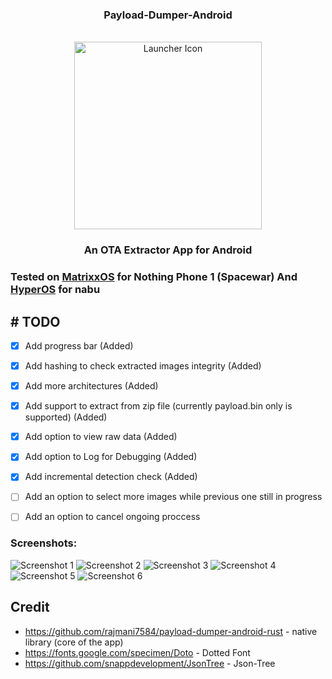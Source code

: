 <div align="center">

### Payload-Dumper-Android
<br/>
<img height="300px" src="./app/src/main/ic_launcher-playstore.png" alt="Launcher Icon"/>

### An OTA Extractor App for Android

</div>

### Tested on <a href="https://www.projectmatrixx.org/">MatrixxOS</a> for Nothing Phone 1 (Spacewar) And <a href="https://xmfirmwareupdater.com/hyperos">HyperOS</a> for nabu

## # TODO
- [x] Add progress bar (Added)
- [x] Add hashing to check extracted images integrity (Added)
- [x] Add more architectures (Added)
- [x] Add support to extract from zip file (currently payload.bin only is supported) (Added)
- [x] Add option to view raw data (Added)
- [x] Add option to Log for Debugging (Added)
- [x] Add incremental detection check (Added)
- [ ] Add an option to select more images while previous one still in progress
- [ ] Add an option to cancel ongoing proccess


### Screenshots:
![Screenshot 1](screenshots/screenshot_1.jpg) ![Screenshot 2](screenshots/screenshot_2.jpg) ![Screenshot 3](screenshots/screenshot_3.jpg)
![Screenshot 4](screenshots/screenshot_4.jpg) ![Screenshot 5](screenshots/screenshot_5.jpg) ![Screenshot 6](screenshots/screenshot_6.jpg)

## Credit
+ https://github.com/rajmani7584/payload-dumper-android-rust - native library (core of the app)
+ https://fonts.google.com/specimen/Doto - Dotted Font
+ https://github.com/snappdevelopment/JsonTree - Json-Tree
